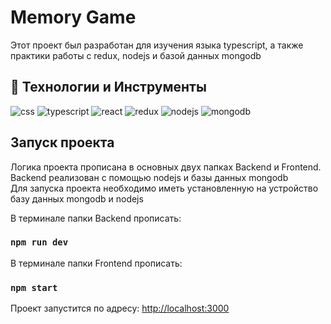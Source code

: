 # Memory Game

Этот проект был разработан для изучения языка typescript, а также практики работы с redux, nodejs и базой данных mongodb

## 🔧 Технологии и Инструменты
<div>
    <img src="https://img.shields.io/badge/-CSS-000000?style=for-the-badge&logo=CSS3&logoColor=548fc7" alt="css"/>
    <img src="https://img.shields.io/badge/-TYPESCRIPT-000000?style=for-the-badge&logo=typescript" alt="typescript"/>
    <img src="https://img.shields.io/badge/-REACT-000000?style=for-the-badge&logo=REACT" alt="react"/>
    <img src="https://img.shields.io/badge/-REDUX-000000?style=for-the-badge&logo=REDUX&logoColor=893dbf" alt="redux"/>
    <img src="https://img.shields.io/badge/-NODE-000000?style=for-the-badge&logo=NODE.JS&logoColor=23b84d" alt="nodejs"/>
    <img src="https://img.shields.io/badge/-MongoDB-000000?style=for-the-badge&logo=mongodb&logoColor=23b84d" alt="mongodb"/>
</div>

## Запуск проекта
<p>
Логика проекта прописана в основных двух папках Backend и Frontend.<br>
Backend реализован с помощью nodejs и базы данных mongodb<br>
Для запуска проекта необходимо иметь установленную на устройство базу данных mongodb и nodejs
</p>
В терминале папки Backend прописать:

### `npm run dev`
В терминале папки Frontend прописать:


### `npm start`

Проект запустится по адресу: [http://localhost:3000](http://localhost:3000)



